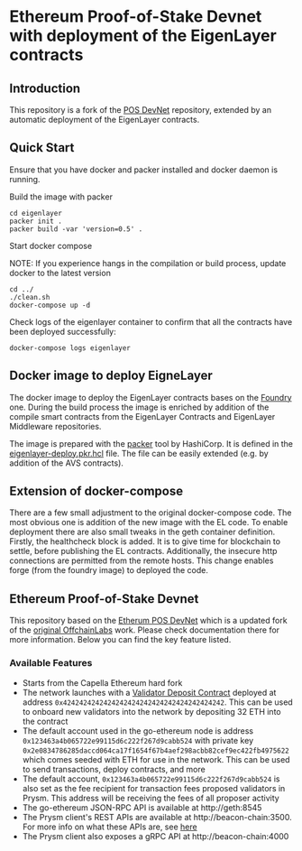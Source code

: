 # Ethereum Proof-of-Stake Devnet with deployment of the EigenLayer contracts

## Introduction

This repository is a fork of the [POS DevNet](https://github.com/ivy-net/eth-pos-devnet) repository, extended by an automatic deployment of the EigenLayer contracts.

## Quick Start

Ensure that you have docker and packer installed and docker daemon is running.

Build the image with packer
```
cd eigenlayer
packer init .
packer build -var 'version=0.5' .
```
Start docker compose

NOTE: If you experience hangs in the compilation or build process, update docker to the latest version
```
cd ../
./clean.sh
docker-compose up -d
```
Check logs of the eigenlayer container to confirm that all the contracts have been deployed successfully:
```
docker-compose logs eigenlayer
```

## Docker image to deploy EigneLayer

The docker image to deploy the EigenLayer contracts bases on the [Foundry](https://book.getfoundry.sh/tutorials/foundry-docker) one.
During the build process the image is enriched by addition of the compile smart contracts from the EigenLayer Contracts and EigenLayer Middleware repositories.

The image is prepared with the [packer](https://www.packer.io/) tool by HashiCorp.
It is defined in the [eigenlayer-deploy.pkr.hcl](eigenlayer/eigenlayer-deploy.pkr.hcl) file.
The file can be easily extended (e.g. by addition of the AVS contracts).

## Extension of docker-compose

There are a few small adjustment to the original docker-compose code.
The most obvious one is addition of the new image with the EL code.
To enable deployment there are also small tweaks in the geth container definition.
Firstly, the healthcheck block is added.
It is to give time for blockchain to settle, before publishing the EL contracts.
Additionally, the insecure http connections are permitted from the remote hosts.
This change enables forge (from the foundry image) to deployed the code.


## Ethereum Proof-of-Stake Devnet

This repository based on the [Etherum POS DevNet](https://github.com/ivy-net/eth-pos-devnet) which is a updated fork of the [original OffchainLabs](https://github.com/OffchainLabs/eth-pos-devnet) work.
Please check documentation there for more information.
Below you can find the key feature listed.

### Available Features

- Starts from the Capella Ethereum hard fork
- The network launches with a [Validator Deposit Contract](https://github.com/ethereum/consensus-specs/blob/dev/solidity_deposit_contract/deposit_contract.sol) deployed at address `0x4242424242424242424242424242424242424242`. This can be used to onboard new validators into the network by depositing 32 ETH into the contract
- The default account used in the go-ethereum node is address `0x123463a4b065722e99115d6c222f267d9cabb524` with private key `0x2e0834786285daccd064ca17f1654f67b4aef298acbb82cef9ec422fb4975622` which comes seeded with ETH for use in the network. This can be used to send transactions, deploy contracts, and more
- The default account, `0x123463a4b065722e99115d6c222f267d9cabb524` is also set as the fee recipient for transaction fees proposed validators in Prysm. This address will be receiving the fees of all proposer activity
- The go-ethereum JSON-RPC API is available at http://geth:8545
- The Prysm client's REST APIs are available at http://beacon-chain:3500. For more info on what these APIs are, see [here](https://ethereum.github.io/beacon-APIs/)
- The Prysm client also exposes a gRPC API at http://beacon-chain:4000
